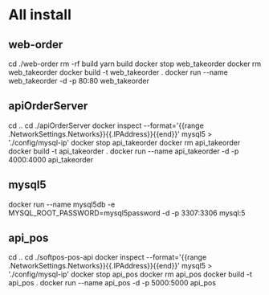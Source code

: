 # All install

## web-order

cd ./web-order
rm -rf build
yarn build
docker stop web_takeorder
docker rm web_takeorder
docker build -t web_takeorder .
docker run --name web_takeorder -d -p 80:80 web_takeorder

## apiOrderServer

cd ..
cd ./apiOrderServer
docker inspect --format='{{range .NetworkSettings.Networks}}{{.IPAddress}}{{end}}' mysql5 > './config/mysql-ip'
docker stop api_takeorder
docker rm api_takeorder
docker build -t api_takeorder .
docker run --name api_takeorder -d -p 4000:4000 api_takeorder

## mysql5

docker run --name mysql5db -e MYSQL_ROOT_PASSWORD=mysql5password -d -p 3307:3306 mysql:5

## api_pos

cd ..
cd ./softpos-pos-api
docker inspect --format='{{range .NetworkSettings.Networks}}{{.IPAddress}}{{end}}' mysql5 > './config/mysql-ip'
docker stop api_pos
docker rm api_pos
docker build -t api_pos .
docker run --name api_pos -d -p 5000:5000 api_pos
